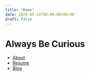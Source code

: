 ```yaml
---
title: "Home"
date: 2025-05-21T00:00:00+09:00
draft: false
---
```


# Always Be Curious


- [About](/about/)
- [Resume](/resume/)
- [Blog](/blog/)
